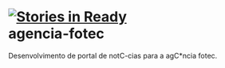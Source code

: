 [![Stories in Ready](https://badge.waffle.io/wendellpbarreto/agencia-fotec.png?label=ready)](https://waffle.io/wendellpbarreto/agencia-fotec)  
agencia-fotec
=============

Desenvolvimento de portal de notC-cias para a agC*ncia fotec.
